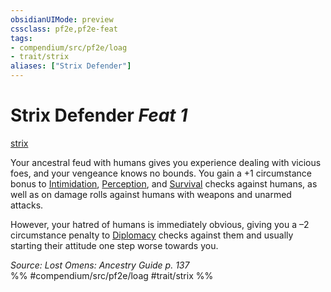 ```yaml
---
obsidianUIMode: preview
cssclass: pf2e,pf2e-feat
tags:
- compendium/src/pf2e/loag
- trait/strix
aliases: ["Strix Defender"]
---
```

# Strix Defender  *Feat 1*  
[strix](../../Rules/traits/strix-loag.md)  


Your ancestral feud with humans gives you experience dealing with vicious foes, and your vengeance knows no bounds. You gain a +1 circumstance bonus to [Intimidation](../skills.md#Intimidation), [Perception](../skills.md#Perception), and [Survival](../skills.md#Survival) checks against humans, as well as on damage rolls against humans with weapons and unarmed attacks.

However, your hatred of humans is immediately obvious, giving you a –2 circumstance penalty to [Diplomacy](../skills.md#Diplomacy) checks against them and usually starting their attitude one step worse towards you.

*Source: Lost Omens: Ancestry Guide p. 137*  
%% #compendium/src/pf2e/loag #trait/strix %%
